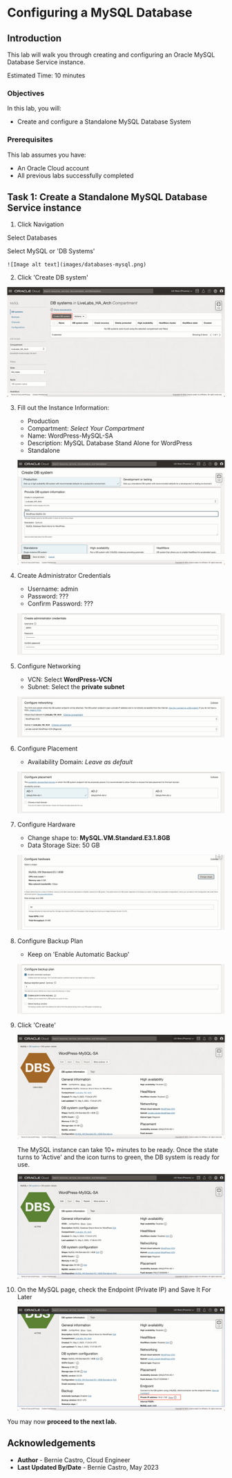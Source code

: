 # Configuring a MySQL Database

## Introduction

This lab will walk you through creating and configuring an Oracle MySQL Database Service instance.

Estimated Time: 10 minutes

### Objectives

In this lab, you will:
* Create and configure a Standalone MySQL Database System

### Prerequisites

This lab assumes you have:
* An Oracle Cloud account
* All previous labs successfully completed

## Task 1: Create a Standalone MySQL Database Service instance

1. Click Navigation



  Select Databases



  Select MySQL or 'DB Systems'

	![Image alt text](images/databases-mysql.png)

2. Click 'Create DB system'

  ![Image alt text](images/mysql-create.png)

3. Fill out the Instance Information:
    - Production
    - Compartment: *Select Your Compartment*
    - Name: WordPress-MySQL-SA
    - Description: MySQL Database Stand Alone for WordPress
    - Standalone

    ![Image alt text](images/mysql-db-info.png)

4. Create Administrator Credentials
    - Username: admin
    - Password: ???
    - Confirm Password: ???

    ![Image alt text](images/mysql-admin.png)

5. Configure Networking
    - VCN: Select **WordPress-VCN**
    - Subnet: Select the **private subnet**

    ![Image alt text](images/mysql-networking.png)

6. Configure Placement
    - Availability Domain: *Leave as default*

    ![Image alt text](images/mysql-placement.png)

7. Configure Hardware
    - Change shape to: **MySQL.VM.Standard.E3.1.8GB**
    - Data Storage Size: 50 GB

    ![Image alt text](images/mysql-hardware.png)

8. Configure Backup Plan



    - Keep on 'Enable Automatic Backup'

    ![Image alt text](images/mysql-backup.png)

9. Click 'Create'

    ![Image alt text](images/mysql-provisioning.png)



    The MySQL instance can take 10+ minutes to be ready. Once the state turns to 'Active' and the icon turns to green, the DB system is ready for use.

    ![Image alt text](images/mysql-active.png)

10. On the MySQL page, check the Endpoint (Private IP) and Save It For Later

    ![Image alt text](images/mysql-ip-address.png)

You may now **proceed to the next lab.**

## Acknowledgements
* **Author** - Bernie Castro, Cloud Engineer
* **Last Updated By/Date** - Bernie Castro, May 2023

